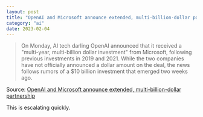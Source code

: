 ```yaml
---
layout: post
title: "OpenAI and Microsoft announce extended, multi-billion-dollar partnership"
category: "ai"
date: 2023-02-04
---
```


>On Monday, AI tech darling OpenAI announced that it received a "multi-year, multi-billion dollar investment" from Microsoft, following previous investments in 2019 and 2021. While the two companies have not officially announced a dollar amount on the deal, the news follows rumors of a $10 billion investment that emerged two weeks ago.

Source: [OpenAI and Microsoft announce extended, multi-billion-dollar partnership](https://arstechnica.com/information-technology/2023/01/openai-and-microsoft-reaffirm-shared-quest-for-powerful-ai-with-new-investment/)

This is escalating quickly.
